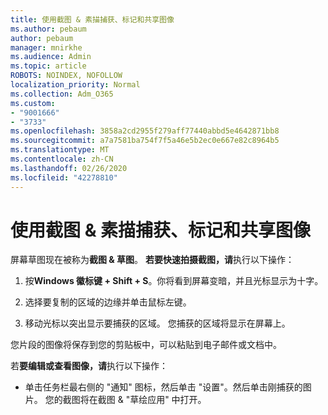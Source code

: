 ```yaml
---
title: 使用截图 & 素描捕获、标记和共享图像
ms.author: pebaum
author: pebaum
manager: mnirkhe
ms.audience: Admin
ms.topic: article
ROBOTS: NOINDEX, NOFOLLOW
localization_priority: Normal
ms.collection: Adm_O365
ms.custom:
- "9001666"
- "3733"
ms.openlocfilehash: 3858a2cd2955f279aff77440abbd5e4642871bb8
ms.sourcegitcommit: a7a7581ba754f7f5a46e5b2ec0e667e82c8964b5
ms.translationtype: MT
ms.contentlocale: zh-CN
ms.lasthandoff: 02/26/2020
ms.locfileid: "42278810"
---
```

# <a name="use-snip--sketch-to-capture-mark-up-and-share-images"></a>使用截图 & 素描捕获、标记和共享图像

屏幕草图现在被称为**截图 & 草图**。 **若要快速拍摄截图，请**执行以下操作：

1. 按**Windows 徽标键 + Shift + S**。你将看到屏幕变暗，并且光标显示为十字。 

2. 选择要复制的区域的边缘并单击鼠标左键。 

3. 移动光标以突出显示要捕获的区域。 您捕获的区域将显示在屏幕上。

您片段的图像将保存到您的剪贴板中，可以粘贴到电子邮件或文档中。 

若**要编辑或查看图像，请**执行以下操作： 

- 单击任务栏最右侧的 "通知" 图标，然后单击 "设置"。然后单击刚捕获的图片。 您的截图将在截图 & "草绘应用" 中打开。
